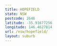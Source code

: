 ```yaml
---
title: HOPEFIELD
state: NSW
postcode: 2646
latitude: -35.91677256
longitude: 146.4627814
url: /nsw/hopefield/
layout: suburb
---
```


